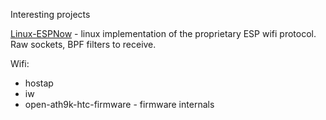 Interesting projects

[Linux-ESPNow](https://github.com/thomasfla/Linux-ESPNOW.git) - linux implementation 
of the proprietary ESP wifi protocol. Raw sockets, BPF filters to receive.

Wifi:
- hostap
- iw 
- open-ath9k-htc-firmware - firmware internals
